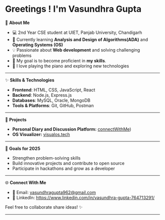 # Greetings ! I'm Vasundhra Gupta  

🌟 **About Me**  
- 💻 2nd Year CSE student at UIET, Panjab University, Chandigarh  
- 🌱 Currently learning **Analysis and Design of Algorithms(ADA)** and **Operating Systems (OS)**  
- 💡 Passionate about **Web development** and solving challenging problems  
- 🎯 My goal is to become proficient in **my skills**.
- 🎹 I love playing the piano and exploring new technologies  

---

✨ **Skills & Technologies**  
- **Frontend**: HTML, CSS, JavaScript, React
- **Backend**: Node.js, Express.js  
- **Databases**: MySQL, Oracle, MongoDB  
- **Tools & Platforms**: Git, GitHub, Postman

---

📌 **Projects**  

- **Personal Diary and Discussion Platform:** [connectWithMe](https://connectwithme-vatb.onrender.com))  
- **OS Visualizer:** [visualos.tech](https://visualos.tech)

---

🚀 **Goals for 2025**  
- Strengthen problem-solving skills  
- Build innovative projects and contribute to open source  
- Participate in hackathons and grow as a developer  

---

🌐 **Connect With Me**  
- 📧 Email: vasundhragupta962@gmail.com  
- 💼 LinkedIn: https://www.linkedin.com/in/vasundhra-gupta-764713291/  

Feel free to collaborate share ideas! ✨  

---
